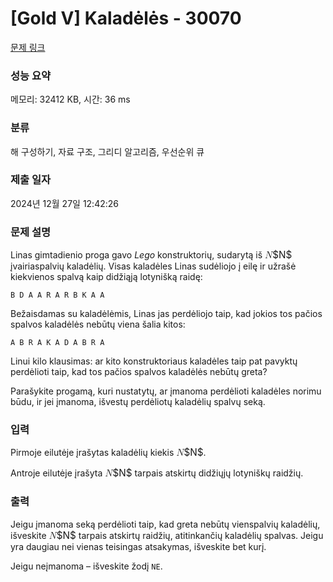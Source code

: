 # [Gold V] Kaladėlės - 30070 

[문제 링크](https://www.acmicpc.net/problem/30070) 

### 성능 요약

메모리: 32412 KB, 시간: 36 ms

### 분류

해 구성하기, 자료 구조, 그리디 알고리즘, 우선순위 큐

### 제출 일자

2024년 12월 27일 12:42:26

### 문제 설명

<p>Linas gimtadienio proga gavo <em>Lego</em> konstruktorių, sudarytą iš <mjx-container class="MathJax" jax="CHTML" style="font-size: 109%; position: relative;"><mjx-math class="MJX-TEX" aria-hidden="true"><mjx-mi class="mjx-i"><mjx-c class="mjx-c1D441 TEX-I"></mjx-c></mjx-mi></mjx-math><mjx-assistive-mml unselectable="on" display="inline"><math xmlns="http://www.w3.org/1998/Math/MathML"><mi>N</mi></math></mjx-assistive-mml><span aria-hidden="true" class="no-mathjax mjx-copytext">$N$</span></mjx-container> įvairiaspalvių kaladėlių. Visas kaladėles Linas sudėliojo į eilę ir užrašė kiekvienos spalvą kaip didžiąją lotynišką raidę:</p>

<p><code>B D A A R A R B K A A</code></p>

<p>Bežaisdamas su kaladėlėmis, Linas jas perdėliojo taip, kad jokios tos pačios spalvos kaladėlės nebūtų viena šalia kitos:</p>

<p><code>A B R A K A D A B R A</code></p>

<p>Linui kilo klausimas: ar kito konstruktoriaus kaladėles taip pat pavyktų perdėlioti taip, kad tos pačios spalvos kaladėlės nebūtų greta?</p>

<p>Parašykite progamą, kuri nustatytų, ar įmanoma perdėlioti kaladėles norimu būdu, ir jei įmanoma, išvestų perdėliotų kaladėlių spalvų seką.</p>

### 입력 

 <p>Pirmoje eilutėje įrašytas kaladėlių kiekis <mjx-container class="MathJax" jax="CHTML" style="font-size: 109%; position: relative;"><mjx-math class="MJX-TEX" aria-hidden="true"><mjx-mi class="mjx-i"><mjx-c class="mjx-c1D441 TEX-I"></mjx-c></mjx-mi></mjx-math><mjx-assistive-mml unselectable="on" display="inline"><math xmlns="http://www.w3.org/1998/Math/MathML"><mi>N</mi></math></mjx-assistive-mml><span aria-hidden="true" class="no-mathjax mjx-copytext">$N$</span></mjx-container>.</p>

<p>Antroje eilutėje įrašyta <mjx-container class="MathJax" jax="CHTML" style="font-size: 109%; position: relative;"><mjx-math class="MJX-TEX" aria-hidden="true"><mjx-mi class="mjx-i"><mjx-c class="mjx-c1D441 TEX-I"></mjx-c></mjx-mi></mjx-math><mjx-assistive-mml unselectable="on" display="inline"><math xmlns="http://www.w3.org/1998/Math/MathML"><mi>N</mi></math></mjx-assistive-mml><span aria-hidden="true" class="no-mathjax mjx-copytext">$N$</span></mjx-container> tarpais atskirtų didžiųjų lotyniškų raidžių.</p>

### 출력 

 <p>Jeigu įmanoma seką perdėlioti taip, kad greta nebūtų vienspalvių kaladėlių, išveskite <mjx-container class="MathJax" jax="CHTML" style="font-size: 109%; position: relative;"><mjx-math class="MJX-TEX" aria-hidden="true"><mjx-mi class="mjx-i"><mjx-c class="mjx-c1D441 TEX-I"></mjx-c></mjx-mi></mjx-math><mjx-assistive-mml unselectable="on" display="inline"><math xmlns="http://www.w3.org/1998/Math/MathML"><mi>N</mi></math></mjx-assistive-mml><span aria-hidden="true" class="no-mathjax mjx-copytext">$N$</span></mjx-container> tarpais atskirtų raidžių, atitinkančių kaladėlių spalvas. Jeigu yra daugiau nei vienas teisingas atsakymas, išveskite bet kurį.</p>

<p>Jeigu neįmanoma – išveskite žodį <code>NE</code>.</p>

